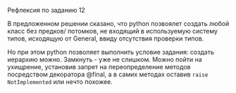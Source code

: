 Рефлексия по заданию 12


В предложенном решении сказано, что python позвоялет создать любой класс без
предков/ потомков, не входящий в используемую систему типов, исходящую от
General, ввиду отсутствия проверки типов.


Но при этом python позволяет выполнить условие задания: создать иерархию можно.
Замкнуть - уже не слишком. Можно пойти на ухищрение, установив запрет на
переопределение методов посредством декоратора @final, а в самих методах оставив
`raise NotImplemented` или нечто похожее.
